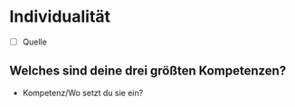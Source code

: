 # Individualität

- [ ] Quelle

## Welches sind deine drei größten Kompetenzen?

- Kompetenz/Wo setzt du sie ein?